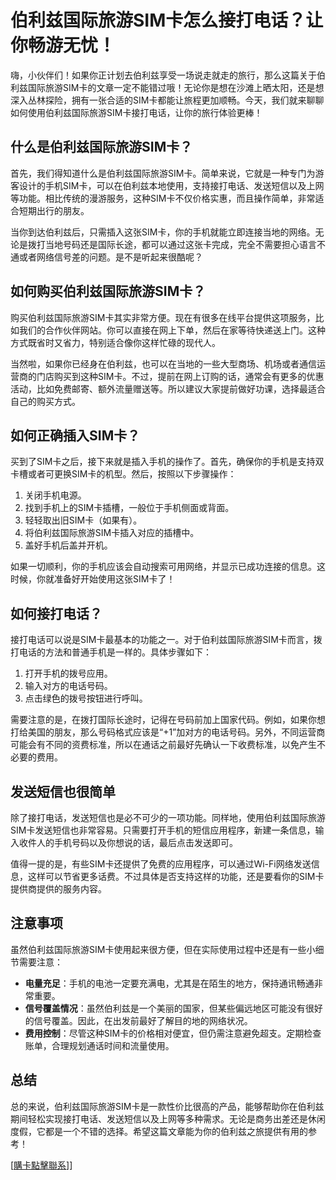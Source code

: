 # 伯利兹国际旅游SIM卡怎么接打电话？让你畅游无忧！

嗨，小伙伴们！如果你正计划去伯利兹享受一场说走就走的旅行，那么这篇关于伯利兹国际旅游SIM卡的文章一定不能错过哦！无论你是想在沙滩上晒太阳，还是想深入丛林探险，拥有一张合适的SIM卡都能让旅程更加顺畅。今天，我们就来聊聊如何使用伯利兹国际旅游SIM卡接打电话，让你的旅行体验更棒！

## 什么是伯利兹国际旅游SIM卡？

首先，我们得知道什么是伯利兹国际旅游SIM卡。简单来说，它就是一种专门为游客设计的手机SIM卡，可以在伯利兹本地使用，支持接打电话、发送短信以及上网等功能。相比传统的漫游服务，这种SIM卡不仅价格实惠，而且操作简单，非常适合短期出行的朋友。

当你到达伯利兹后，只需插入这张SIM卡，你的手机就能立即连接当地的网络。无论是拨打当地号码还是国际长途，都可以通过这张卡完成，完全不需要担心语言不通或者网络信号差的问题。是不是听起来很酷呢？

## 如何购买伯利兹国际旅游SIM卡？

购买伯利兹国际旅游SIM卡其实非常方便。现在有很多在线平台提供这项服务，比如我们的合作伙伴网站。你可以直接在网上下单，然后在家等待快递送上门。这种方式既省时又省力，特别适合像你这样忙碌的现代人。

当然啦，如果你已经身在伯利兹，也可以在当地的一些大型商场、机场或者通信运营商的门店购买到这种SIM卡。不过，提前在网上订购的话，通常会有更多的优惠活动，比如免费邮寄、额外流量赠送等。所以建议大家提前做好功课，选择最适合自己的购买方式。

## 如何正确插入SIM卡？

买到了SIM卡之后，接下来就是插入手机的操作了。首先，确保你的手机是支持双卡槽或者可更换SIM卡的机型。然后，按照以下步骤操作：

1. 关闭手机电源。
2. 找到手机上的SIM卡插槽，一般位于手机侧面或背面。
3. 轻轻取出旧SIM卡（如果有）。
4. 将伯利兹国际旅游SIM卡插入对应的插槽中。
5. 盖好手机后盖并开机。

如果一切顺利，你的手机应该会自动搜索可用网络，并显示已成功连接的信息。这时候，你就准备好开始使用这张SIM卡了！

## 如何接打电话？

接打电话可以说是SIM卡最基本的功能之一。对于伯利兹国际旅游SIM卡而言，拨打电话的方法和普通手机是一样的。具体步骤如下：

1. 打开手机的拨号应用。
2. 输入对方的电话号码。
3. 点击绿色的拨号按钮进行呼叫。

需要注意的是，在拨打国际长途时，记得在号码前加上国家代码。例如，如果你想打给美国的朋友，那么号码格式应该是“+1”加对方的电话号码。另外，不同运营商可能会有不同的资费标准，所以在通话之前最好先确认一下收费标准，以免产生不必要的费用。

## 发送短信也很简单

除了接打电话，发送短信也是必不可少的一项功能。同样地，使用伯利兹国际旅游SIM卡发送短信也非常容易。只需要打开手机的短信应用程序，新建一条信息，输入收件人的手机号码以及你想说的话，最后点击发送即可。

值得一提的是，有些SIM卡还提供了免费的应用程序，可以通过Wi-Fi网络发送信息，这样可以节省更多话费。不过具体是否支持这样的功能，还是要看你的SIM卡提供商提供的服务内容。

## 注意事项

虽然伯利兹国际旅游SIM卡使用起来很方便，但在实际使用过程中还是有一些小细节需要注意：

- **电量充足**：手机的电池一定要充满电，尤其是在陌生的地方，保持通讯畅通非常重要。
- **信号覆盖情况**：虽然伯利兹是一个美丽的国家，但某些偏远地区可能没有很好的信号覆盖。因此，在出发前最好了解目的地的网络状况。
- **费用控制**：尽管这种SIM卡的价格相对便宜，但仍需注意避免超支。定期检查账单，合理规划通话时间和流量使用。

## 总结

总的来说，伯利兹国际旅游SIM卡是一款性价比很高的产品，能够帮助你在伯利兹期间轻松实现接打电话、发送短信以及上网等多种需求。无论是商务出差还是休闲度假，它都是一个不错的选择。希望这篇文章能为你的伯利兹之旅提供有用的参考！

[[購卡點擊聯系](https://t.me/s/esim1088)]]